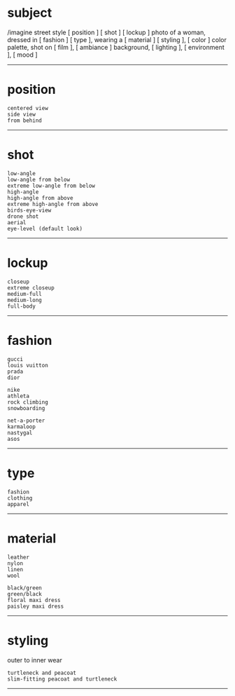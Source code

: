 # subject

/imagine
street style [ position ] [ shot ] [ lockup ] photo of a woman,
dressed in [ fashion ] [ type ],
wearing a [ material ] [ styling ],
[ color ] color palette,
shot on [ film ],
[ ambiance ] background,
[ lighting ],
[ environment ],
[ mood ]

---

# position

	centered view
	side view
	from behind

---

# shot

	low-angle
	low-angle from below
	extreme low-angle from below
	high-angle
	high-angle from above
	extreme high-angle from above
	birds-eye-view
	drone shot
	aerial
	eye-level (default look)

---

# lockup

	closeup
	extreme closeup
	medium-full
	medium-long
	full-body

---

# fashion

	gucci
	louis vuitton
	prada
	dior

	nike
	athleta
	rock climbing
	snowboarding

	net-a-porter
	karmaloop
	nastygal
	asos

---

# type

	fashion
	clothing
	apparel

---

# material

	leather
	nylon
	linen
	wool

	black/green
	green/black
	floral maxi dress
	paisley maxi dress

---

# styling

outer to inner wear

	turtleneck and peacoat
	slim-fitting peacoat and turtleneck

---

